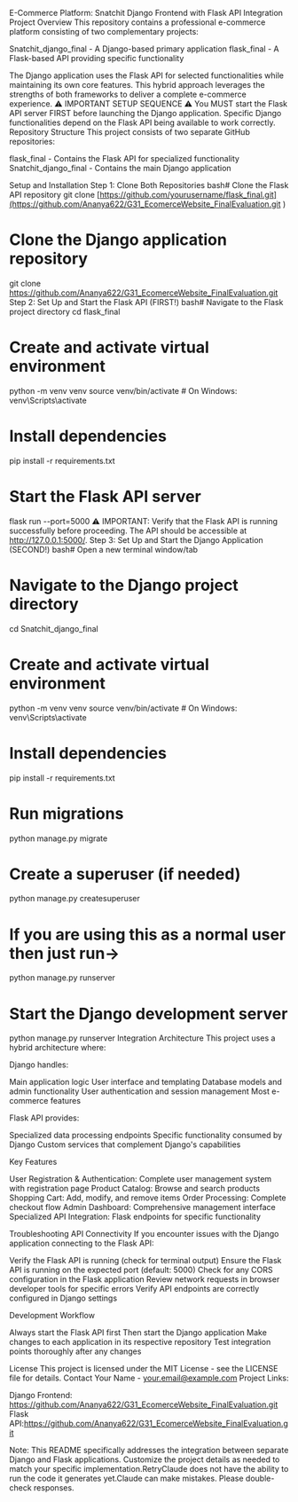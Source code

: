 E-Commerce Platform: Snatchit Django Frontend with Flask API Integration
Project Overview
This repository contains a professional e-commerce platform consisting of two complementary projects:

Snatchit_django_final - A Django-based primary application
flask_final - A Flask-based API providing specific functionality

The Django application uses the Flask API for selected functionalities while maintaining its own core features. This hybrid approach leverages the strengths of both frameworks to deliver a complete e-commerce experience.
⚠️ IMPORTANT SETUP SEQUENCE ⚠️
You MUST start the Flask API server FIRST before launching the Django application. Specific Django functionalities depend on the Flask API being available to work correctly.
Repository Structure
This project consists of two separate GitHub repositories:

flask_final - Contains the Flask API for specialized functionality
Snatchit_django_final - Contains the main Django application

Setup and Installation
Step 1: Clone Both Repositories
bash# Clone the Flask API repository
git clone [https://github.com/yourusername/flask_final.git](https://github.com/Ananya622/G31_EcomerceWebsite_FinalEvaluation.git )

# Clone the Django application repository
git clone https://github.com/Ananya622/G31_EcomerceWebsite_FinalEvaluation.git
Step 2: Set Up and Start the Flask API (FIRST!)
bash# Navigate to the Flask project directory
cd flask_final

# Create and activate virtual environment
python -m venv venv
source venv/bin/activate  # On Windows: venv\Scripts\activate

# Install dependencies
pip install -r requirements.txt


# Start the Flask API server
flask run --port=5000
⚠️ IMPORTANT: Verify that the Flask API is running successfully before proceeding. The API should be accessible at http://127.0.0.1:5000/.
Step 3: Set Up and Start the Django Application (SECOND!)
bash# Open a new terminal window/tab
# Navigate to the Django project directory
cd Snatchit_django_final

# Create and activate virtual environment
python -m venv venv
source venv/bin/activate  # On Windows: venv\Scripts\activate

# Install dependencies
pip install -r requirements.txt

# Run migrations
python manage.py migrate

# Create a superuser (if needed)
python manage.py createsuperuser

# If you are using this as a normal user then just run->
python manage.py runserver

# Start the Django development server
python manage.py runserver
Integration Architecture
This project uses a hybrid architecture where:

Django handles:

Main application logic
User interface and templating
Database models and admin functionality
User authentication and session management
Most e-commerce features


Flask API provides:

Specialized data processing endpoints
Specific functionality consumed by Django
Custom services that complement Django's capabilities



Key Features

User Registration & Authentication: Complete user management system with registration page
Product Catalog: Browse and search products
Shopping Cart: Add, modify, and remove items
Order Processing: Complete checkout flow
Admin Dashboard: Comprehensive management interface
Specialized API Integration: Flask endpoints for specific functionality

Troubleshooting API Connectivity
If you encounter issues with the Django application connecting to the Flask API:

Verify the Flask API is running (check for terminal output)
Ensure the Flask API is running on the expected port (default: 5000)
Check for any CORS configuration in the Flask application
Review network requests in browser developer tools for specific errors
Verify API endpoints are correctly configured in Django settings

Development Workflow

Always start the Flask API first
Then start the Django application
Make changes to each application in its respective repository
Test integration points thoroughly after any changes

License
This project is licensed under the MIT License - see the LICENSE file for details.
Contact
Your Name - your.email@example.com
Project Links:

Django Frontend: https://github.com/Ananya622/G31_EcomerceWebsite_FinalEvaluation.git
Flask API:https://github.com/Ananya622/G31_EcomerceWebsite_FinalEvaluation.git


Note: This README specifically addresses the integration between separate Django and Flask applications. Customize the project details as needed to match your specific implementation.RetryClaude does not have the ability to run the code it generates yet.Claude can make mistakes. Please double-check responses.
